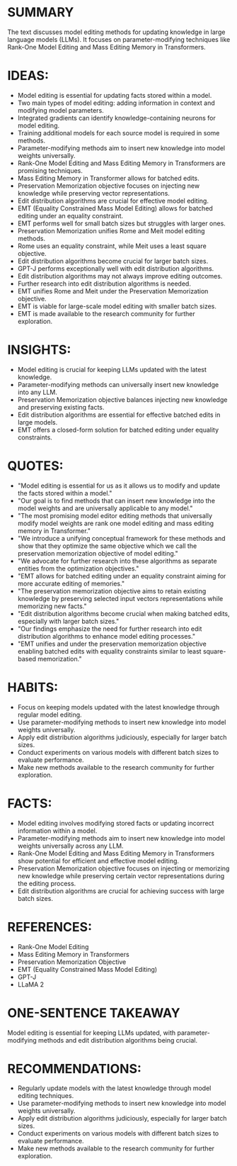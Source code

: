 # SUMMARY
The text discusses model editing methods for updating knowledge in large language models (LLMs). It focuses on parameter-modifying techniques like Rank-One Model Editing and Mass Editing Memory in Transformers.

# IDEAS:
- Model editing is essential for updating facts stored within a model.
- Two main types of model editing: adding information in context and modifying model parameters.
- Integrated gradients can identify knowledge-containing neurons for model editing.
- Training additional models for each source model is required in some methods.
- Parameter-modifying methods aim to insert new knowledge into model weights universally.
- Rank-One Model Editing and Mass Editing Memory in Transformers are promising techniques.
- Mass Editing Memory in Transformer allows for batched edits.
- Preservation Memorization objective focuses on injecting new knowledge while preserving vector representations.
- Edit distribution algorithms are crucial for effective model editing.
- EMT (Equality Constrained Mass Model Editing) allows for batched editing under an equality constraint.
- EMT performs well for small batch sizes but struggles with larger ones.
- Preservation Memorization unifies Rome and Meit model editing methods.
- Rome uses an equality constraint, while Meit uses a least square objective.
- Edit distribution algorithms become crucial for larger batch sizes.
- GPT-J performs exceptionally well with edit distribution algorithms.
- Edit distribution algorithms may not always improve editing outcomes.
- Further research into edit distribution algorithms is needed.
- EMT unifies Rome and Meit under the Preservation Memorization objective.
- EMT is viable for large-scale model editing with smaller batch sizes.
- EMT is made available to the research community for further exploration.

# INSIGHTS:
- Model editing is crucial for keeping LLMs updated with the latest knowledge.
- Parameter-modifying methods can universally insert new knowledge into any LLM.
- Preservation Memorization objective balances injecting new knowledge and preserving existing facts.
- Edit distribution algorithms are essential for effective batched edits in large models.
- EMT offers a closed-form solution for batched editing under equality constraints.

# QUOTES:
- "Model editing is essential for us as it allows us to modify and update the facts stored within a model."
- "Our goal is to find methods that can insert new knowledge into the model weights and are universally applicable to any model."
- "The most promising model editor editing methods that universally modify model weights are rank one model editing and mass editing memory in Transformer."
- "We introduce a unifying conceptual framework for these methods and show that they optimize the same objective which we call the preservation memorization objective of model editing."
- "We advocate for further research into these algorithms as separate entities from the optimization objectives."
- "EMT allows for batched editing under an equality constraint aiming for more accurate editing of memories."
- "The preservation memorization objective aims to retain existing knowledge by preserving selected input vectors representations while memorizing new facts."
- "Edit distribution algorithms become crucial when making batched edits, especially with larger batch sizes."
- "Our findings emphasize the need for further research into edit distribution algorithms to enhance model editing processes."
- "EMT unifies and under the preservation memorization objective enabling batched edits with equality constraints similar to least square-based memorization."

# HABITS:
- Focus on keeping models updated with the latest knowledge through regular model editing.
- Use parameter-modifying methods to insert new knowledge into model weights universally.
- Apply edit distribution algorithms judiciously, especially for larger batch sizes.
- Conduct experiments on various models with different batch sizes to evaluate performance.
- Make new methods available to the research community for further exploration.

# FACTS:
- Model editing involves modifying stored facts or updating incorrect information within a model.
- Parameter-modifying methods aim to insert new knowledge into model weights universally across any LLM.
- Rank-One Model Editing and Mass Editing Memory in Transformers show potential for efficient and effective model editing.
- Preservation Memorization objective focuses on injecting or memorizing new knowledge while preserving certain vector representations during the editing process.
- Edit distribution algorithms are crucial for achieving success with large batch sizes.

# REFERENCES:
- Rank-One Model Editing
- Mass Editing Memory in Transformers
- Preservation Memorization Objective
- EMT (Equality Constrained Mass Model Editing)
- GPT-J
- LLaMA 2

# ONE-SENTENCE TAKEAWAY
Model editing is essential for keeping LLMs updated, with parameter-modifying methods and edit distribution algorithms being crucial.

# RECOMMENDATIONS:
- Regularly update models with the latest knowledge through model editing techniques.
- Use parameter-modifying methods to insert new knowledge into model weights universally.
- Apply edit distribution algorithms judiciously, especially for larger batch sizes.
- Conduct experiments on various models with different batch sizes to evaluate performance.
- Make new methods available to the research community for further exploration.